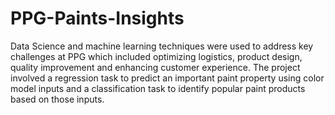 # PPG-Paints-Insights
Data Science and machine learning techniques were used to address key challenges at PPG which included optimizing logistics, product design, quality improvement and enhancing customer experience. The project involved a regression task to predict an important paint property using color model inputs and a classification task to identify popular paint products based on those inputs.
